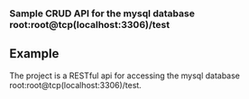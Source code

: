 ### Sample CRUD API for the mysql database root:root@tcp(localhost:3306)/test

## Example
The project is a RESTful api for accessing the mysql database root:root@tcp(localhost:3306)/test.

